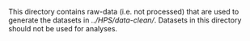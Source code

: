 This directory contains raw-data (i.e. not processed) that are used to generate the datasets in _../HPS/data-clean/_. Datasets in this directory should not be used for analyses.

